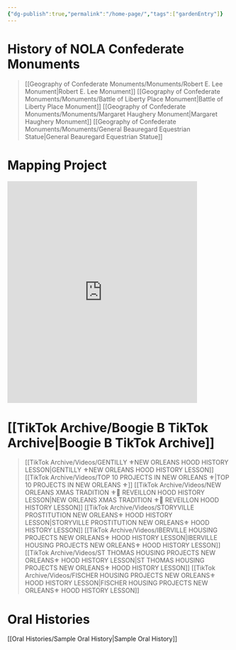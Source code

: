 ```yaml
---
{"dg-publish":true,"permalink":"/home-page/","tags":["gardenEntry"]}
---
```



# History of NOLA Confederate Monuments
>[[Geography of Confederate Monuments/Monuments/Robert E. Lee Monument\|Robert E. Lee Monument]]
>[[Geography of Confederate Monuments/Monuments/Battle of Liberty Place Monument\|Battle of Liberty Place Monument]]
>[[Geography of Confederate Monuments/Monuments/Margaret Haughery Monument\|Margaret Haughery Monument]]
>[[Geography of Confederate Monuments/Monuments/General Beauregard Equestrian Statue\|General Beauregard Equestrian Statue]]

# Mapping Project
<iframe src="https://snazzymaps.com/embed/472468" width="85%" height="500px" style="border:none;"></iframe>

# [[TikTok Archive/Boogie B TikTok Archive\|Boogie B TikTok Archive]]

>[[TikTok Archive/Videos/GENTILLY ⚜️NEW ORLEANS HOOD HISTORY LESSON\|GENTILLY ⚜️NEW ORLEANS HOOD HISTORY LESSON]]
>[[TikTok Archive/Videos/TOP 10 PROJECTS IN NEW ORLEANS ⚜️\|TOP 10 PROJECTS IN NEW ORLEANS ⚜️]]
>[[TikTok Archive/Videos/NEW ORLEANS XMAS TRADITION ⚜️🎄 REVEILLON HOOD HISTORY LESSON\|NEW ORLEANS XMAS TRADITION ⚜️🎄 REVEILLON HOOD HISTORY LESSON]]
>[[TikTok Archive/Videos/STORYVILLE PROSTITUTION NEW ORLEANS⚜️ HOOD HISTORY LESSON\|STORYVILLE PROSTITUTION NEW ORLEANS⚜️ HOOD HISTORY LESSON]]
>[[TikTok Archive/Videos/IBERVILLE HOUSING PROJECTS NEW ORLEANS⚜️ HOOD HISTORY LESSON\|IBERVILLE HOUSING PROJECTS NEW ORLEANS⚜️ HOOD HISTORY LESSON]]
>[[TikTok Archive/Videos/ST THOMAS HOUSING PROJECTS NEW ORLEANS⚜️ HOOD HISTORY LESSON\|ST THOMAS HOUSING PROJECTS NEW ORLEANS⚜️ HOOD HISTORY LESSON]]
>[[TikTok Archive/Videos/FISCHER HOUSING PROJECTS NEW ORLEANS⚜️ HOOD HISTORY LESSON\|FISCHER HOUSING PROJECTS NEW ORLEANS⚜️ HOOD HISTORY LESSON]]

# Oral Histories
[[Oral Histories/Sample Oral History\|Sample Oral History]]




